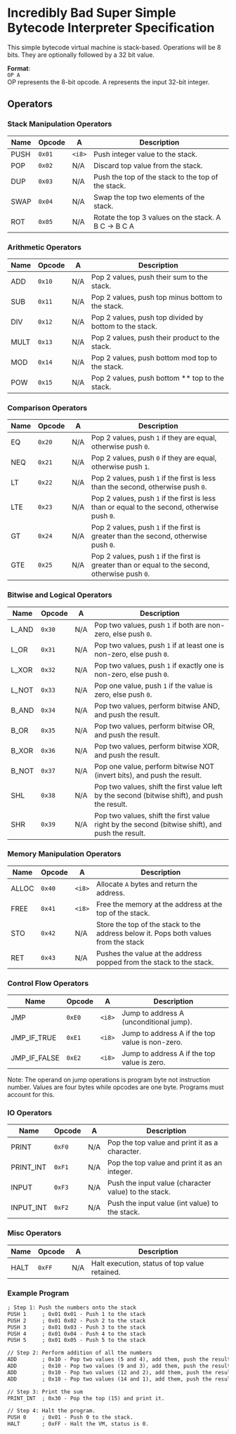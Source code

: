 # Incredibly Bad Super Simple Bytecode Interpreter Specification

This simple bytecode virtual machine is stack-based. Operations will be 8 bits. They are optionally followed by a 32 bit value.

**Format**:  
`OP A`  
OP represents the 8-bit opcode.
A represents the input 32-bit integer.

## Operators

### Stack Manipulation Operators

| **Name** | **Opcode** | **A** | **Description**                            |
|----------|------------|-------|--------------------------------------------|
| PUSH     | `0x01`     | `<i8>` | Push integer value to the stack.          |
| POP      | `0x02`     | N/A   | Discard top value from the stack.         |
| DUP      | `0x03`     | N/A   | Push the top of the stack to the top of the stack.|
| SWAP     | `0x04`     | N/A   | Swap the top two elements of the stack.    |
| ROT      | `0x05`     | N/A   | Rotate the top 3 values on the stack. A B C -> B C A|

### Arithmetic Operators

| **Name** | **Opcode** | **A** | **Description**                                |
|----------|------------|-------|------------------------------------------------|
| ADD      | `0x10`     | N/A   | Pop 2 values, push their sum to the stack.    |
| SUB      | `0x11`     | N/A   | Pop 2 values, push top minus bottom to the stack. |
| DIV      | `0x12`     | N/A   | Pop 2 values, push top divided by bottom to the stack. |
| MULT     | `0x13`     | N/A   | Pop 2 values, push their product to the stack. |
| MOD      | `0x14`     | N/A   | Pop 2 values, push bottom mod top to the stack. |
| POW      | `0x15`     | N/A   | Pop 2 values, push bottom ** top to the stack. |

### Comparison Operators

| **Name**  | **Opcode** | **A**    | **Description**                                        |
|-----------|------------|----------|--------------------------------------------------------|
| EQ        | `0x20`     | N/A      | Pop 2 values, push `1` if they are equal, otherwise push `0`. |
| NEQ        | `0x21`     | N/A      | Pop 2 values, push `0` if they are equal, otherwise push `1`. |
| LT        | `0x22`     | N/A      | Pop 2 values, push `1` if the first is less than the second, otherwise push `0`. |
| LTE       | `0x23`     | N/A      | Pop 2 values, push `1` if the first is less than or equal to the second, otherwise push `0`. |
| GT        | `0x24`     | N/A      | Pop 2 values, push `1` if the first is greater than the second, otherwise push `0`. |
| GTE       | `0x25`     | N/A      | Pop 2 values, push `1` if the first is greater than or equal to the second, otherwise push `0`. |

### Bitwise and Logical Operators

| **Name**        | **Opcode** | **A** | **Description**                                      |
|-----------------|------------|-------|------------------------------------------------------|
| L_AND           | `0x30`     | N/A   | Pop two values, push `1` if both are non-zero, else push `0`. |
| L_OR            | `0x31`     | N/A   | Pop two values, push `1` if at least one is non-zero, else push `0`. |
| L_XOR           | `0x32`     | N/A   | Pop two values, push `1` if exactly one is non-zero, else push `0`. |
| L_NOT           | `0x33`     | N/A   | Pop one value, push `1` if the value is zero, else push `0`. |
| B_AND           | `0x34`     | N/A   | Pop two values, perform bitwise AND, and push the result. |
| B_OR            | `0x35`     | N/A   | Pop two values, perform bitwise OR, and push the result. |
| B_XOR           | `0x36`     | N/A   | Pop two values, perform bitwise XOR, and push the result. |
| B_NOT           | `0x37`     | N/A   | Pop one value, perform bitwise NOT (invert bits), and push the result. |
| SHL             | `0x38`     | N/A   | Pop two values, shift the first value left by the second (bitwise shift), and push the result. |
| SHR             | `0x39`     | N/A   | Pop two values, shift the first value right by the second (bitwise shift), and push the result. |

### Memory Manipulation Operators

| **Name**    | **Opcode** | **A**    | **Description**                            |
|-------------|------------|----------|--------------------------------------------|
| ALLOC       | `0x40`     | `<i8>`   | Allocate `A` bytes and return the address.  |
| FREE       | `0x41`     | `<i8>`   | Free the memory at the address at the top of the stack.  |
| STO         | `0x42`     | N/A      | Store the top of the stack to the address below it. Pops both values from the stack |
| RET         | `0x43`     | N/A      | Pushes the value at the address popped from the stack to the stack.|

### Control Flow Operators

| **Name**        | **Opcode** | **A** | **Description**                                      |
|-----------------|------------|-------|------------------------------------------------------|
| JMP             | `0xE0`     | `<i8>` | Jump to address A (unconditional jump).              |
| JMP_IF_TRUE     | `0xE1`     | `<i8>` | Jump to address A if the top value is non-zero.      |
| JMP_IF_FALSE    | `0xE2`     | `<i8>` | Jump to address A if the top value is zero.          |

Note: The operand on jump operations is program byte not instruction number. Values are four bytes while opcodes are one byte. Programs must account for this.

### IO Operators

| **Name**    | **Opcode** | **A**    | **Description**                            |
|-------------|------------|----------|--------------------------------------------|
| PRINT   | `0xF0`     | N/A      | Pop the top value and print it as a character. |
| PRINT_INT   | `0xF1`     | N/A      | Pop the top value and print it as an integer. |
| INPUT   | `0xF3`     | N/A      | Push the input value (character value) to the stack. |
| INPUT_INT   | `0xF2`     | N/A      | Push the input value (int value) to the stack. |

### Misc Operators

| **Name**    | **Opcode** | **A**    | **Description**                            |
|-------------|------------|----------|--------------------------------------------|
| HALT        | `0xFF`     | N/A      | Halt execution, status of top value retained. |

### Example Program

```txt
; Step 1: Push the numbers onto the stack
PUSH 1     ; 0x01 0x01 - Push 1 to the stack
PUSH 2     ; 0x01 0x02 - Push 2 to the stack
PUSH 3     ; 0x01 0x03 - Push 3 to the stack
PUSH 4     ; 0x01 0x04 - Push 4 to the stack
PUSH 5     ; 0x01 0x05 - Push 5 to the stack

// Step 2: Perform addition of all the numbers
ADD        ; 0x10 - Pop two values (5 and 4), add them, push the result (9)
ADD        ; 0x10 - Pop two values (9 and 3), add them, push the result (12)
ADD        ; 0x10 - Pop two values (12 and 2), add them, push the result (14)
ADD        ; 0x10 - Pop two values (14 and 1), add them, push the result (15)

// Step 3: Print the sum
PRINT_INT  ; 0x30 - Pop the top (15) and print it.

// Step 4: Halt the program.
PUSH 0     ; 0x01 - Push 0 to the stack.
HALT       ; 0xFF - Halt the VM, status is 0.
```
